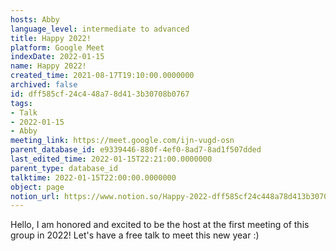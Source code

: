 ```yaml
---
hosts: Abby
language_level: intermediate to advanced
title: Happy 2022!
platform: Google Meet
indexDate: 2022-01-15
name: Happy 2022!
created_time: 2021-08-17T19:10:00.0000000
archived: false
id: dff585cf-24c4-48a7-8d41-3b30708b0767
tags:
- Talk
- 2022-01-15
- Abby
meeting_link: https://meet.google.com/ijn-vugd-osn
parent_database_id: e9339446-880f-4ef0-8ad7-8ad1f507dded
last_edited_time: 2022-01-15T22:21:00.0000000
parent_type: database_id
talktime: 2022-01-15T22:00:00.0000000
object: page
notion_url: https://www.notion.so/Happy-2022-dff585cf24c448a78d413b30708b0767
---
```


Hello, I am honored and excited to be the host at the first meeting of this group in 2022! Let's have a free talk to meet this new year :)





